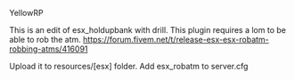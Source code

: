 YellowRP

This is an edit of esx_holdupbank with drill. This plugin requires a lom to be able to rob the atm. https://forum.fivem.net/t/release-esx-esx-robatm-robbing-atms/416091

Upload it to resources/[esx] folder.
Add esx_robatm to server.cfg
